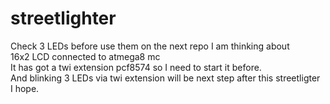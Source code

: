 # streetlighter
Check 3 LEDs before use them on the next repo I am thinking about<br>
16x2 LCD connected to atmega8 mc<br>
It has got a twi extension pcf8574 so I need to start it before.<br>
And blinking 3 LEDs via twi extension will be next step after this streetligter<br>
I hope.
